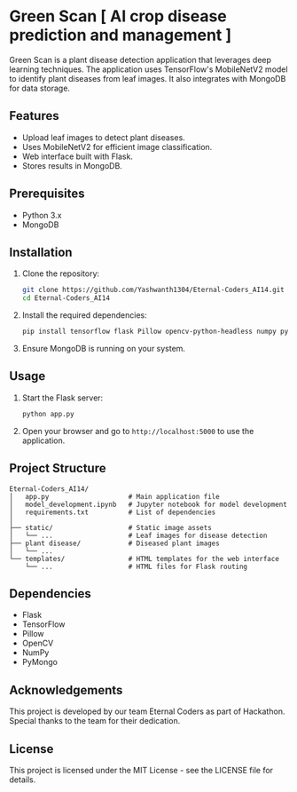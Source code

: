 
# Green Scan [ AI crop disease prediction and management ]

Green Scan is a plant disease detection application that leverages deep learning techniques. The application uses TensorFlow's MobileNetV2 model to identify plant diseases from leaf images. It also integrates with MongoDB for data storage.

## Features
- Upload leaf images to detect plant diseases.
- Uses MobileNetV2 for efficient image classification.
- Web interface built with Flask.
- Stores results in MongoDB.

## Prerequisites
- Python 3.x
- MongoDB

## Installation

1. Clone the repository:
    ```bash
    git clone https://github.com/Yashwanth1304/Eternal-Coders_AI14.git
    cd Eternal-Coders_AI14
    ```

2. Install the required dependencies:
    ```bash
    pip install tensorflow flask Pillow opencv-python-headless numpy pymongo
    ```

3. Ensure MongoDB is running on your system.

## Usage

1. Start the Flask server:
    ```bash
    python app.py
    ```

2. Open your browser and go to `http://localhost:5000` to use the application.

## Project Structure
```
Eternal-Coders_AI14/
│   app.py                    # Main application file
│   model_development.ipynb   # Jupyter notebook for model development
│   requirements.txt          # List of dependencies
│
├── static/                   # Static image assets
│   └── ...                   # Leaf images for disease detection
├── plant disease/            # Diseased plant images
│   └── ... 
└── templates/                # HTML templates for the web interface
    └── ...                   # HTML files for Flask routing
```

## Dependencies
- Flask
- TensorFlow
- Pillow
- OpenCV
- NumPy
- PyMongo

## Acknowledgements
This project is developed by our team Eternal Coders as part of Hackathon. Special thanks to the team for their dedication.

## License
This project is licensed under the MIT License - see the LICENSE file for details.
